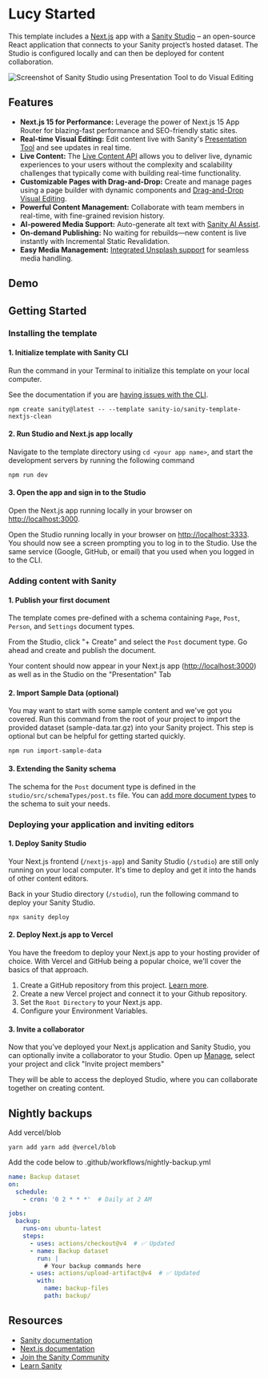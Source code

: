 # Lucy Started

This template includes a [Next.js](https://nextjs.org/) app with a [Sanity Studio](https://www.sanity.io/) – an open-source React application that connects to your Sanity project’s hosted dataset. The Studio is configured locally and can then be deployed for content collaboration.

![Screenshot of Sanity Studio using Presentation Tool to do Visual Editing](https://cdn.sanity.io/images/fkfgfb3d/production/8f626d30c5c41a5d2d75f899645beada2b82826b-3248x2112.png?auto=format)

## Features

- **Next.js 15 for Performance:** Leverage the power of Next.js 15 App Router for blazing-fast performance and SEO-friendly static sites.
- **Real-time Visual Editing:** Edit content live with Sanity's [Presentation Tool](https://www.sanity.io/docs/presentation) and see updates in real time.
- **Live Content:** The [Live Content API](https://www.sanity.io/live) allows you to deliver live, dynamic experiences to your users without the complexity and scalability challenges that typically come with building real-time functionality.
- **Customizable Pages with Drag-and-Drop:** Create and manage pages using a page builder with dynamic components and [Drag-and-Drop Visual Editing](https://www.sanity.io/visual-editing-for-structured-content).
- **Powerful Content Management:** Collaborate with team members in real-time, with fine-grained revision history.
- **AI-powered Media Support:** Auto-generate alt text with [Sanity AI Assist](https://www.sanity.io/ai-assist).
- **On-demand Publishing:** No waiting for rebuilds—new content is live instantly with Incremental Static Revalidation.
- **Easy Media Management:** [Integrated Unsplash support](https://www.sanity.io/plugins/sanity-plugin-asset-source-unsplash) for seamless media handling.

## Demo

## Getting Started

### Installing the template

#### 1. Initialize template with Sanity CLI

Run the command in your Terminal to initialize this template on your local computer.

See the documentation if you are [having issues with the CLI](https://www.sanity.io/help/cli-errors).

```shell
npm create sanity@latest -- --template sanity-io/sanity-template-nextjs-clean
```

#### 2. Run Studio and Next.js app locally

Navigate to the template directory using `cd <your app name>`, and start the development servers by running the following command

```shell
npm run dev
```

#### 3. Open the app and sign in to the Studio

Open the Next.js app running locally in your browser on [http://localhost:3000](http://localhost:3000).

Open the Studio running locally in your browser on [http://localhost:3333](http://localhost:3333). You should now see a screen prompting you to log in to the Studio. Use the same service (Google, GitHub, or email) that you used when you logged in to the CLI.

### Adding content with Sanity

#### 1. Publish your first document

The template comes pre-defined with a schema containing `Page`, `Post`, `Person`, and `Settings` document types.

From the Studio, click "+ Create" and select the `Post` document type. Go ahead and create and publish the document.

Your content should now appear in your Next.js app ([http://localhost:3000](http://localhost:3000)) as well as in the Studio on the "Presentation" Tab

#### 2. Import Sample Data (optional)

You may want to start with some sample content and we've got you covered. Run this command from the root of your project to import the provided dataset (sample-data.tar.gz) into your Sanity project. This step is optional but can be helpful for getting started quickly.

```shell
npm run import-sample-data
```

#### 3. Extending the Sanity schema

The schema for the `Post` document type is defined in the `studio/src/schemaTypes/post.ts` file. You can [add more document types](https://www.sanity.io/docs/schema-types) to the schema to suit your needs.

### Deploying your application and inviting editors

#### 1. Deploy Sanity Studio

Your Next.js frontend (`/nextjs-app`) and Sanity Studio (`/studio`) are still only running on your local computer. It's time to deploy and get it into the hands of other content editors.

Back in your Studio directory (`/studio`), run the following command to deploy your Sanity Studio.

```shell
npx sanity deploy
```

#### 2. Deploy Next.js app to Vercel

You have the freedom to deploy your Next.js app to your hosting provider of choice. With Vercel and GitHub being a popular choice, we'll cover the basics of that approach.

1. Create a GitHub repository from this project. [Learn more](https://docs.github.com/en/migrations/importing-source-code/using-the-command-line-to-import-source-code/adding-locally-hosted-code-to-github).
2. Create a new Vercel project and connect it to your Github repository.
3. Set the `Root Directory` to your Next.js app.
4. Configure your Environment Variables.

#### 3. Invite a collaborator

Now that you’ve deployed your Next.js application and Sanity Studio, you can optionally invite a collaborator to your Studio. Open up [Manage](https://www.sanity.io/manage), select your project and click "Invite project members"

They will be able to access the deployed Studio, where you can collaborate together on creating content.

## Nightly backups

Add vercel/blob

```
yarn add yarn add @vercel/blob
```

Add the code below to .github/workflows/nightly-backup.yml

```Yaml
name: Backup dataset
on:
  schedule:
    - cron: '0 2 * * *'  # Daily at 2 AM

jobs:
  backup:
    runs-on: ubuntu-latest
    steps:
      - uses: actions/checkout@v4  # ✅ Updated
      - name: Backup dataset
        run: |
          # Your backup commands here
      - uses: actions/upload-artifact@v4  # ✅ Updated
        with:
          name: backup-files
          path: backup/
```

## Resources

- [Sanity documentation](https://www.sanity.io/docs)
- [Next.js documentation](https://nextjs.org/docs)
- [Join the Sanity Community](https://slack.sanity.io)
- [Learn Sanity](https://www.sanity.io/learn)
